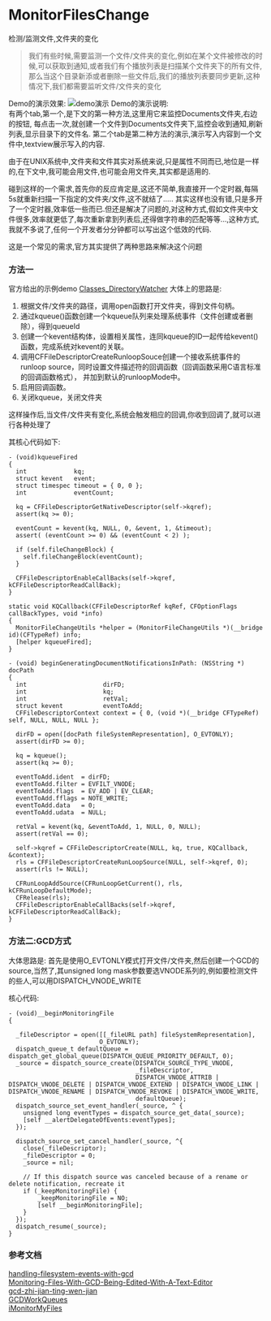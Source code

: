 # MonitorFilesChange
检测/监测文件,文件夹的变化



> 我们有些时候,需要监测一个文件/文件夹的变化,例如在某个文件被修改的时候,可以获取到通知,或者我们有个播放列表是扫描某个文件夹下的所有文件,那么当这个目录新添或者删除一些文件后,我们的播放列表要同步更新,这种情况下,我们都需要监听文件/文件夹的变化

Demo的演示效果:
![demo演示](http://7xqspl.com1.z0.glb.clouddn.com/image/1/14/47fdad8fe58fe91dd301066392a69.gif)
Demo的演示说明:  
有两个tab,第一个,是下文的第一种方法,这里用它来监控Documents文件夹,右边的按钮, 每点击一次,就创建一个文件到Documents文件夹下,监控会收到通知,刷新列表,显示目录下的文件名. 第二个tab是第二种方法的演示,演示写入内容到一个文件中,textview展示写入的内容.

由于在UNIX系统中,文件夹和文件其实对系统来说,只是属性不同而已,地位是一样的,在下文中,我可能会用文件,也可能会用文件夹,其实都是适用的.

碰到这样的一个需求,首先你的反应肯定是,这还不简单,我直接开一个定时器,每隔5s就重新扫描一下指定的文件夹/文件,这不就结了.....
其实这样也没有错,只是多开了一个定时器,效率低一些而已.但还是解决了问题的,对这种方式,假如文件夹中文件很多,效率就更低了,每次重新拿到列表后,还得做字符串的匹配等等...,这种方式,我就不多说了,任何一个开发者分分钟都可以写出这个低效的代码.

这是一个常见的需求,官方其实提供了两种思路来解决这个问题

### 方法一
官方给出的示例demo [Classes_DirectoryWatcher](https://developer.apple.com/library/content/samplecode/DocInteraction/Listings/Classes_DirectoryWatcher_m.html)
大体上的思路是:  
  1. 根据文件/文件夹的路径，调用open函数打开文件夹，得到文件句柄。
  2. 通过kqueue()函数创建一个kqueue队列来处理系统事件（文件创建或者删除），得到queueId
  3. 创建一个kevent结构体，设置相关属性，连同kqueue的ID一起传给kevent()函数，完成系统对kevent的关联。
  4. 调用CFFileDescriptorCreateRunloopSouce创建一个接收系统事件的runloop source，同时设置文件描述符的回调函数（回调函数采用C语言标准的回调函数格式）， 并加到默认的runloopMode中。
  5. 启用回调函数。
  6. 关闭kqueue，关闭文件夹

这样操作后,当文件/文件夹有变化,系统会触发相应的回调,你收到回调了,就可以进行各种处理了

其核心代码如下:
``` objc
- (void)kqueueFired
{
  int             kq;
  struct kevent   event;
  struct timespec timeout = { 0, 0 };
  int             eventCount;
  
  kq = CFFileDescriptorGetNativeDescriptor(self->kqref);
  assert(kq >= 0);
  
  eventCount = kevent(kq, NULL, 0, &event, 1, &timeout);
  assert( (eventCount >= 0) && (eventCount < 2) );
  
  if (self.fileChangeBlock) {
    self.fileChangeBlock(eventCount);
  }
  
  CFFileDescriptorEnableCallBacks(self->kqref, kCFFileDescriptorReadCallBack);
}

static void KQCallback(CFFileDescriptorRef kqRef, CFOptionFlags callBackTypes, void *info)
{
  MonitorFileChangeUtils *helper = (MonitorFileChangeUtils *)(__bridge id)(CFTypeRef) info;
  [helper kqueueFired];
}

- (void) beginGeneratingDocumentNotificationsInPath: (NSString *) docPath
{
  int                     dirFD;
  int                     kq;
  int                     retVal;
  struct kevent           eventToAdd;
  CFFileDescriptorContext context = { 0, (void *)(__bridge CFTypeRef) self, NULL, NULL, NULL };
  
  dirFD = open([docPath fileSystemRepresentation], O_EVTONLY);
  assert(dirFD >= 0);
  
  kq = kqueue();
  assert(kq >= 0);
  
  eventToAdd.ident  = dirFD;
  eventToAdd.filter = EVFILT_VNODE;
  eventToAdd.flags  = EV_ADD | EV_CLEAR;
  eventToAdd.fflags = NOTE_WRITE;
  eventToAdd.data   = 0;
  eventToAdd.udata  = NULL;
  
  retVal = kevent(kq, &eventToAdd, 1, NULL, 0, NULL);
  assert(retVal == 0);
  
  self->kqref = CFFileDescriptorCreate(NULL, kq, true, KQCallback, &context);
  rls = CFFileDescriptorCreateRunLoopSource(NULL, self->kqref, 0);
  assert(rls != NULL);
  
  CFRunLoopAddSource(CFRunLoopGetCurrent(), rls, kCFRunLoopDefaultMode);
  CFRelease(rls);
  CFFileDescriptorEnableCallBacks(self->kqref, kCFFileDescriptorReadCallBack);
}

```


### 方法二:GCD方式
大体思路是:
首先是使用O_EVTONLY模式打开文件/文件夹,然后创建一个GCD的source,当然了,其unsigned long mask参数要选VNODE系列的,例如要检测文件的些人,可以用DISPATCH_VNODE_WRITE

核心代码:
``` objc
- (void)__beginMonitoringFile
{
  
  _fileDescriptor = open([[_fileURL path] fileSystemRepresentation],
                         O_EVTONLY);
  dispatch_queue_t defaultQueue = dispatch_get_global_queue(DISPATCH_QUEUE_PRIORITY_DEFAULT, 0);
  _source = dispatch_source_create(DISPATCH_SOURCE_TYPE_VNODE,
                                   _fileDescriptor,
                                   DISPATCH_VNODE_ATTRIB | DISPATCH_VNODE_DELETE | DISPATCH_VNODE_EXTEND | DISPATCH_VNODE_LINK | DISPATCH_VNODE_RENAME | DISPATCH_VNODE_REVOKE | DISPATCH_VNODE_WRITE,
                                   defaultQueue);        
  dispatch_source_set_event_handler(_source, ^ {
    unsigned long eventTypes = dispatch_source_get_data(_source);
    [self __alertDelegateOfEvents:eventTypes];
  });
  
  dispatch_source_set_cancel_handler(_source, ^{
    close(_fileDescriptor);
    _fileDescriptor = 0;
    _source = nil;

    // If this dispatch source was canceled because of a rename or delete notification, recreate it
    if (_keepMonitoringFile) {
        _keepMonitoringFile = NO;
        [self __beginMonitoringFile];
    }
  });
  dispatch_resume(_source);
}

```



### 参考文档

[handling-filesystem-events-with-gcd](http://www.davidhamrick.com/2011/10/10/handling-filesystem-events-with-gcd.html)  
[Monitoring-Files-With-GCD-Being-Edited-With-A-Text-Editor](http://www.davidhamrick.com/2011/10/13/Monitoring-Files-With-GCD-Being-Edited-With-A-Text-Editor.html)  
[gcd-zhi-jian-ting-wen-jian](http://ksnowlv.github.io/blog/2014/09/06/gcd-zhi-jian-ting-wen-jian/)  
[GCDWorkQueues](https://developer.apple.com/library/content/documentation/General/Conceptual/ConcurrencyProgrammingGuide/GCDWorkQueues/GCDWorkQueues.html)  
[iMonitorMyFiles](https://github.com/tblank555/iMonitorMyFiles)  




